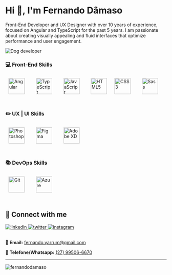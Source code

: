 <h1>Hi 👋, I'm Fernando Dâmaso</h1>
<p>
  Front-End Developer and UX Designer with over 10 years of experience, focused on Angular and TypeScript for the past 5 years. I am passionate about
  creating visually appealing and fluid interfaces that optimize performance and user engagement.
</p>

<img
  src="https://camo.githubusercontent.com/8bbf60218ed9800117172fc928ca2d15328893d75726f0b51b1b2d36143f0b03/68747470733a2f2f6d656469612e67697068792e636f6d2f6d656469612f5377496d516874694e4137696f2f67697068792e676966"
  alt="Dog developer"
  data-canonical-src="https://media.giphy.com/media/SwImQhtiNA7io/giphy.gif"
  data-target="animated-image.originalImage" />
  <br>

### 💻 Front-End Skills
<div align="left">
  <img style="margin: 10px" src="https://profilinator.rishav.dev/skills-assets/angularjs-original.svg" alt="Angular" height="50" />
  &nbsp;&nbsp;
  <img style="margin: 10px" src="https://profilinator.rishav.dev/skills-assets/typescript-original.svg" alt="TypeScript" height="50" />
  &nbsp;&nbsp;
  <img style="margin: 10px" src="https://profilinator.rishav.dev/skills-assets/javascript-original.svg" alt="JavaScript" height="50" />
  &nbsp;&nbsp;
  <img style="margin: 10px" src="https://profilinator.rishav.dev/skills-assets/html5-original-wordmark.svg" alt="HTML5" height="50" />
  <img style="margin: 10px" src="https://profilinator.rishav.dev/skills-assets/css3-original-wordmark.svg" alt="CSS3" height="50" />
  &nbsp;&nbsp;
  <img style="margin: 10px" src="https://profilinator.rishav.dev/skills-assets/sass-original.svg" alt="Sass" height="50" />
</div>

<br>

### ✏️ UX | UI Skills
<div align="left">
    <img style="margin: 10px" src="https://profilinator.rishav.dev/skills-assets/photoshop-plain.svg" alt="Photoshop" height="50" />
  &nbsp;&nbsp;
    <img style="margin: 10px" src="https://profilinator.rishav.dev/skills-assets/figma-icon.svg" alt="Figma" height="50" />
  &nbsp;&nbsp;
    <img style="margin: 10px" src="https://profilinator.rishav.dev/skills-assets/adobexd.png" alt="Adobe XD" height="50" />
</div>
<br>

### 📚 DevOps Skills
<div align="left">
    <img style="margin: 10px" src="https://profilinator.rishav.dev/skills-assets/git-scm-icon.svg" alt="Git" height="50" />
  &nbsp;&nbsp;
    <img style="margin: 10px" src="https://profilinator.rishav.dev/skills-assets/microsoft_azure-icon.svg" alt="Azure" height="50" />
  &nbsp;&nbsp;
</div>
<br>

## 💬 Connect with me
<div align="left">
  <a href="https://linkedin.com/in/fernandodamaso" target="_blank">
    <img src=https://img.shields.io/badge/linkedin-%231E77B5.svg?&style=for-the-badge&logo=linkedin&logoColor=white alt=linkedin />
  </a>
  <a href="https://twitter.com/fernandodamaso" target="_blank">
    <img src=https://img.shields.io/badge/twitter-%2300acee.svg?&style=for-the-badge&logo=twitter&logoColor=white alt=twitter />
  </a>
  <a href="https://instagram.com/fernandodamaso" target="_blank">
    <img src=https://img.shields.io/badge/instagram-%23000000.svg?&style=for-the-badge&logo=instagram&logoColor=white alt=instagram />
  </a>
  <!-- <a href="https://www.behance.net/fernandodamaso" target="_blank">
    <img src=https://img.shields.io/badge/behance-%23191919.svg?&style=for-the-badge&logo=behance&logoColor=white alt=behance style="margin-bottom:
    5px;" />
  </a> -->

  <br />
  <br />

  <p>
    📧
    <b>Email:</b>
    <a target="_blank" href="mailto:fernando.yarrum@gmail.com">fernando.yarrum@gmail.com</a>
  </p>
  <p>
    📱
    <b>Telefone/Whatsapp:</b>
    <a href="https://api.whatsapp.com/send/?phone=%2B5527995066670" target="_blank">(27) 99506-6670</a>
  </p>
</div>

----
<div class="left">
  <p>
    <img
      align="left"
      src="https://github-readme-stats.vercel.app/api/top-langs?username=fernandodamaso&show_icons=true&locale=en&layout=compact"
      alt="fernandodamaso" />
  </p>
</div>
